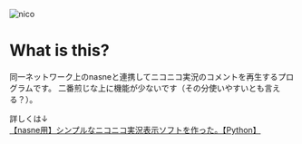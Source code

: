 ![nico](/images/broko.gif?raw=true)

# What is this?
同一ネットワーク上のnasneと連携してニコニコ実況のコメントを再生するプログラムです。
二番煎じな上に機能が少ないです（その分使いやすいとも言える？）。

詳しくは↓  
[【nasne用】シンプルなニコニコ実況表示ソフトを作った。【Python】](https://qiita.com/Cartelet/items/6ad1816a529d61cc86fb)